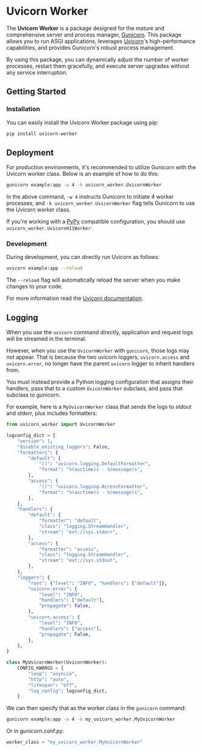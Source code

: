 # Uvicorn Worker

The **Uvicorn Worker** is a package designed for the mature and comprehensive server and process manager, [Gunicorn][gunicorn].
This package allows you to run ASGI applications, leverages [Uvicorn][uvicorn]'s high-performance capabilities, and provides Gunicorn's
robust process management.

By using this package, you can dynamically adjust the number of worker processes, restart them gracefully, and execute server
upgrades without any service interruption.

## Getting Started

### Installation

You can easily install the Uvicorn Worker package using pip:

```bash
pip install uvicorn-worker
```

## Deployment

For production environments, it's recommended to utilize Gunicorn with the Uvicorn worker class.
Below is an example of how to do this:

```bash
gunicorn example:app -w 4 -k uvicorn_worker.UvicornWorker
```

In the above command, `-w 4` instructs Gunicorn to initiate 4 worker processes, and `-k uvicorn_worker.UvicornWorker` flag tells
Gunicorn to use the Uvicorn worker class.

If you're working with a [PyPy][pypy] compatible configuration, you should use `uvicorn_worker.UvicornH11Worker`.

### Development

During development, you can directly run Uvicorn as follows:

```bash
uvicorn example:app --reload
```

The `--reload` flag will automatically reload the server when you make changes to your code.

For more information read the [Uvicorn documentation](https://www.uvicorn.org/).

[gunicorn]: https://gunicorn.org/
[uvicorn]: https://www.uvicorn.org/
[pypy]: https://www.pypy.org/

## Logging

When you use the `uvicorn` command directly, application and request logs will be streamed in the terminal.

However, when you use the `UvicornWorker` with `gunicorn`, those logs may not appear. That is because the two uvicorn loggers, `uvicorn.access` and `uvicorn.error`, no longer have the parent `uvicorn` logger to inherit handlers from. 

You must instead provide a Python logging configuration that assigns their handlers, pass that to a custom `UvicornWorker` subclass, and pass that subclass to gunicorn.

For example, here is a `MyUvicornWorker` class that sends the logs to stdout and stderr, plus includes formatters:

```python
from uvicorn_worker import UvicornWorker

logconfig_dict = {
    "version": 1,
    "disable_existing_loggers": False,
    "formatters": {
        "default": {
            "()": "uvicorn.logging.DefaultFormatter",
            "format": "%(asctime)s - %(message)s",
        },
        "access": {
            "()": "uvicorn.logging.AccessFormatter",
            "format": "%(asctime)s - %(message)s",
        },
    },
    "handlers": {
        "default": {
            "formatter": "default",
            "class": "logging.StreamHandler",
            "stream": "ext://sys.stderr",
        },
        "access": {
            "formatter": "access",
            "class": "logging.StreamHandler",
            "stream": "ext://sys.stdout",
        },
    },
    "loggers": {
        "root": {"level": "INFO", "handlers": ["default"]},
        "uvicorn.error": {
            "level": "INFO",
            "handlers": ["default"],
            "propagate": False,
        },
        "uvicorn.access": {
            "level": "INFO",
            "handlers": ["access"],
            "propagate": False,
        },
    },
}

class MyUvicornWorker(UvicornWorker):
    CONFIG_KWARGS = {
        "loop": "asyncio",
        "http": "auto",
        "lifespan": "off",
        "log_config": logconfig_dict,
    }
```

We can then specify that as the worker class in the `gunicorn` command:

```bash
gunicorn example:app -w 4 -k my_uvicorn_worker.MyUvicornWorker
```

Or in gunicorn.conf.py:

```python
worker_class = "my_uvicorn_worker.MyUvicornWorker"
```




